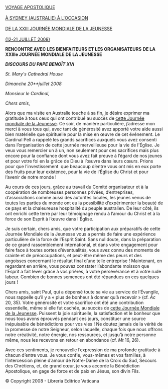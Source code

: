 [VOYAGE APOSTOLIQUE \
\
À SYDNEY (AUSTRALIE) À L'OCCASION \
\
DE LA XXIII JOURNÉE MONDIALE DE LA JEUNESSE \
\
(12-21 JUILLET 2008)](/content/benedict-xvi/fr/travels/2008/outside/documents/australia.html)

**RENCONTRE AVEC LES BIENFAITEURS ET LES ORGANISATEURS** **DE LA XXIIIe JOURNÉE MONDIALE DE LA JEUNESSE**

***DISCOURS DU PAPE BENOÎT XVI***

*St. Mary's Cathedral House*

*Dimanche 20**juillet 2008*

*Monsieur le Cardinal,*

*Chers amis*,

Alors que ma visite en Australie touche à sa fin, je désire exprimer ma gratitude à tous ceux qui ont contribué au succès de [cette Journée mondiale de la Jeunesse](/content/benedict-xvi/fr/travels/2008/outside/documents/australia.html). Ce soir, de manière particulière, j’adresse mon merci à vous tous qui, avec tant de générosité avez apporté votre aide aussi bien matérielle que spirituelle pour la mise en œuvre de cet événement. Le Cardinal Pell a rappelé les grands sacrifices auxquels vous avez consenti dans l’organisation de cette journée merveilleuse pour la vie de l'Église. Je veux vous remercier un à un, non seulement pour ces sacrifices mais plus encore pour la confiance dont vous avez fait preuve à l’égard de nos jeunes et pour votre foi en la grâce de Dieu à l’œuvre dans leurs cœurs. Prions pour que l’investissement  que beaucoup d’entre vous ont mis en eux porte des fruits pour leur existence, pour la vie de l'Église du Christ et pour l’avenir de notre monde !

Au cours de ces jours, grâce au travail du Comité organisateur et à la coopération de nombreuses personnes privées, d’entreprises, d’associations comme aussi des autorités locales, les jeunes venus de toutes les parties du monde ont eu la possibilité d’expérimenter la beauté de ce pays et la chaleureuse hospitalité du peuple australien. De leur côté, ils ont enrichi cette terre par leur témoignage rendu à l’amour du Christ et à la force de son Esprit à l’œuvre dans l'Église.

Je suis certain, chers amis, que votre participation aux préparatifs de cette Journée Mondiale de la Jeunesse vous a permis de faire une expérience particulière de la force de l’Esprit Saint. Sans nul doute, dans la préparation de ce grand rassemblement international, et dans votre engagement pour faire face à toutes sortes d’éventualités, vous avez connu des moments de crainte et de préoccupations, et peut-être même des peurs et des angoisses concernant le résultat final d’une telle entreprise ! Maintenant, en regardant en arrière, vous pouvez constater l’abondante moisson que l’Esprit a fait lever grâce à vos prières, à votre persévérance et à votre rude labeur. Combien de bonnes semences ont été répandues en ces quelques jours !

Chers amis, saint Paul, qui a dépensé toute sa vie au service de l’Évangile, nous rappelle qu’il y a « plus de bonheur à donner qu’à recevoir » (cf. *Ac* 20, 35). Votre générosité et votre sacrifice ont été une contribution essentielle, même si elle fut cachée, au succès de [cette Journée Mondiale de la Jeunesse](/content/benedict-xvi/fr/travels/2008/outside/documents/australia.html). Puissent la joie spirituelle, la satisfaction et le bonheur que nous tous avons éprouvés pendant ces jours, constituer une source inépuisable de bénédictions pour vos vies ! Ne doutez jamais de la vérité de la promesse de notre Seigneur, selon laquelle, chaque fois que nous offrons notre créativité, notre énergie, nos ressources, et jusqu’à notre personne même, nous les recevons en retour en abondance (cf. *Mt* 16, 26).

Avec ces sentiments, je renouvelle l’expression de ma profonde gratitude à chacun d’entre vous. Je vous confie, vous-mêmes et vos familles, à l’intercession pleine d’amour de Notre-Dame de la Croix du Sud, Secours des Chrétiens, et, de grand cœur, je vous accorde la Bénédiction Apostolique, en gage de force et de paix en Jésus, son divin Fils.

© Copyright 2008 - Libreria Editrice Vaticana